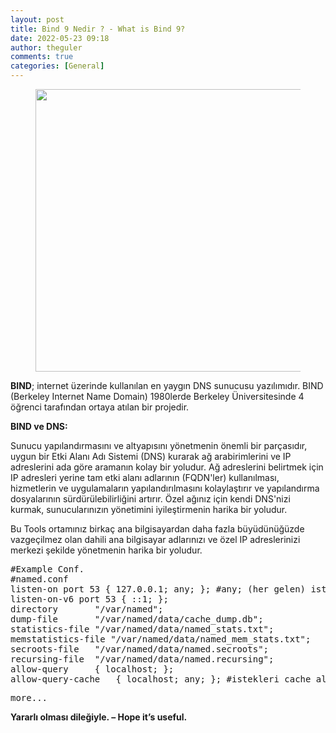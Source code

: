 ```yaml
---
layout: post
title: Bind 9 Nedir ? - What is Bind 9?
date: 2022-05-23 09:18
author: theguler
comments: true
categories: [General]
---
```

<!-- wp:image {"id":3224,"width":"452px","height":"auto","sizeSlug":"large","linkDestination":"none"} -->
<figure class="wp-block-image size-large is-resized"><img src="https://theguler.wordpress.com/wp-content/uploads/2022/05/bind-nedir.png?w=1024" alt="" class="wp-image-3224" style="width:452px;height:auto" /></figure>
<!-- /wp:image -->

<!-- wp:paragraph -->
<p><strong>BIND</strong>;&nbsp;internet üzerinde kullanılan en yaygın DNS sunucusu yazılımıdır. BIND (Berkeley Internet Name Domain) 1980lerde Berkeley Üniversitesinde 4 öğrenci tarafından ortaya atılan bir projedir.</p>
<!-- /wp:paragraph -->

<!-- wp:paragraph -->
<p><strong>BIND ve DNS:</strong></p>
<!-- /wp:paragraph -->

<!-- wp:paragraph -->
<p>Sunucu yapılandırmasını ve altyapısını yönetmenin önemli bir parçasıdır, uygun bir Etki Alanı Adı Sistemi (DNS) kurarak ağ arabirimlerini ve IP adreslerini ada göre aramanın kolay bir yoludur.&nbsp;Ağ adreslerini belirtmek için IP adresleri yerine tam etki alanı adlarının (FQDN'ler) kullanılması, hizmetlerin ve uygulamaların yapılandırılmasını kolaylaştırır ve yapılandırma dosyalarının sürdürülebilirliğini artırır.&nbsp;Özel ağınız için kendi DNS'nizi kurmak, sunucularınızın yönetimini iyileştirmenin harika bir yoludur.</p>
<!-- /wp:paragraph -->

<!-- wp:paragraph -->
<p>Bu Tools ortamınız birkaç ana bilgisayardan daha fazla büyüdünüğüzde vazgeçilmez olan dahili ana bilgisayar adlarınızı ve özel IP adreslerinizi merkezi şekilde yönetmenin harika bir yoludur.</p>
<!-- /wp:paragraph -->

<!-- wp:preformatted -->
<pre class="wp-block-preformatted">#Example Conf.<br>#named.conf<br>listen-on port 53 { 127.0.0.1; any; }; #any; (her gelen) isteğe cevap ver.<br>listen-on-v6 port 53 { ::1; };<br>directory       "/var/named";<br>dump-file       "/var/named/data/cache_dump.db";<br>statistics-file "/var/named/data/named_stats.txt";<br>memstatistics-file "/var/named/data/named_mem_stats.txt";<br>secroots-file   "/var/named/data/named.secroots";<br>recursing-file  "/var/named/data/named.recursing";<br>allow-query     { localhost; };<br>allow-query-cache   { localhost; any; }; #istekleri cache al. (her gelen dahil)</pre>
<!-- /wp:preformatted -->

<!-- wp:preformatted -->
<pre class="wp-block-preformatted">more...</pre>
<!-- /wp:preformatted -->

<!-- wp:paragraph -->
<p><strong>Yararlı olması dileğiyle. – Hope it’s useful.</strong></p>
<!-- /wp:paragraph -->
